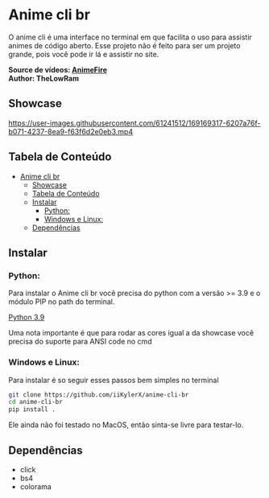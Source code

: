 # Anime cli br

O anime cli é uma interface no terminal em que facilita o uso para assistir animes de código aberto. Esse projeto não é feito para ser um projeto grande, pois você pode ir lá e assistir no site.

**Source de vídeos: [AnimeFire](https://animefire.net)**<br>
**Author: TheLowRam**

## Showcase

https://user-images.githubusercontent.com/61241512/169169317-6207a76f-b071-4237-8ea9-f63f6d2e0eb3.mp4

## Tabela de Conteúdo

- [Anime cli br](#anime-cli-br)
  - [Showcase](#showcase)
  - [Tabela de Conteúdo](#tabela-de-conteúdo)
  - [Instalar](#instalar)
    - [Python:](#python)
    - [Windows e Linux:](#windows-e-linux)
  - [Dependências](#dependências)

## Instalar

### Python:

Para instalar o Anime cli br você precisa do python com a versão >= 3.9 e o módulo PIP no path do terminal.

[Python 3.9](https://www.python.org/downloads/release/python-3912/)

Uma nota importante é que para rodar as cores igual a da showcase você precisa do suporte para ANSI code no cmd

### Windows e Linux:

Para instalar é so seguir esses passos bem simples no terminal
```sh
git clone https://github.com/iiKylerX/anime-cli-br
cd anime-cli-br
pip install .
```

Ele ainda não foi testado no MacOS, então sinta-se livre para testar-lo.

## Dependências

- click
- bs4
- colorama